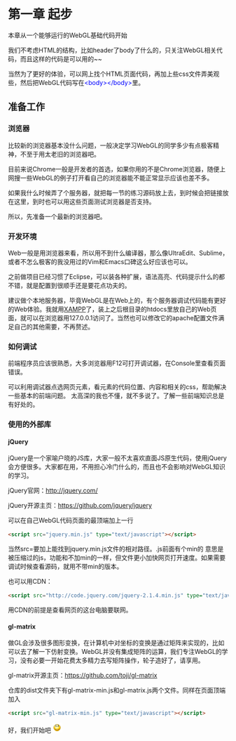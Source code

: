 # 第一章 起步
本章从一个能够运行的WebGL基础代码开始

我们不考虑HTML的结构，比如header了body了什么的，只关注WebGL相关代码，而且这样的代码是可以用的~~

当然为了更好的体验，可以网上找个HTML页面代码，再加上些css文件弄美观些，然后把WebGL代码写在<span style="color:#0000ff;">&lt;body&gt;&lt;/body&gt;</span>里。
## **准备工作**
### 浏览器
比较新的浏览器基本没什么问题，一般决定学习WebGL的同学多少有点极客精神，不至于用太老旧的浏览器吧。

目前来说Chrome一般是开发者的首选，如果你用的不是Chrome浏览器，随便上网搜一些WebGL的例子打开看自己的浏览器能不能正常显示应该也差不多。

如果我什么时候弄了个服务器，就把每一节的练习源码放上去，到时候会把链接放在这里，到时也可以用这些页面测试浏览器是否支持。

所以，先准备一个最新的浏览器吧。
### 开发环境
Web一般是用浏览器来看，所以用不到什么编译器，那么像UltraEdit、Sublime，或者不怎么极客的我没用过的Vim和Emacs口碑这么好应该也可以。

之前做项目已经习惯了Eclipse，可以装各种扩展，语法高亮、代码提示什么的都不错，就是配置到很顺手还是要花点功夫的。

建议做个本地服务器，毕竟WebGL是在Web上的，有个服务器调试代码能有更好的Web体验。我就用[XAMPP](www.apachefriends.org)了，装上之后根目录的htdocs里放自己的Web页面，就可以在浏览器用127.0.0.1访问了。当然也可以修改它的apache配置文件满足自己的其他需要，不再赘述。
### 如何调试

前端程序员应该很熟悉，大多浏览器用F12可打开调试器，在Console里查看页面错误。

可以利用调试器点选网页元素，看元素的代码位置、内容和相关的css，帮助解决一些基本的前端问题。
太高深的我也不懂，就不多说了。了解一些前端知识总是有好处的。
### 使用的外部库

#### jQuery

jQuery是一个家喻户晓的JS库，大家一般不太喜欢直面JS原生代码，使用jQuery会方便很多。大家都在用，不用担心冷门什么的，而且也不会影响对WebGL知识的学习。

jQuery官网：http://jquery.com/

jQuery开源主页：https://github.com/jquery/jquery

可以在自己WebGL代码页面的最顶端加上一行
```html
<script src="jquery.min.js" type="text/javascript"></script>
```
当然src=要加上能找到jquery.min.js文件的相对路径。.js前面有个min的 意思是被压缩过的js，功能和不加min的一样，但文件更小加快网页打开速度。如果需要调试时候查看源码，就用不带min的版本。

也可以用CDN：
```html
<script src="http://code.jquery.com/jquery-2.1.4.min.js" type="text/javascript"></script>
```
用CDN的前提是查看网页的这台电脑要联网。
#### gl-matrix
做GL会涉及很多图形变换，在计算机中对坐标的变换是通过矩阵来实现的，比如可以去了解一下仿射变换。WebGL并没有集成矩阵的运算，我们专注WebGL的学习，没有必要一开始花费太多精力去写矩阵操作，轮子造好了，请享用。

gl-matrix开源主页：https://github.com/toji/gl-matrix

仓库的dist文件夹下有gl-matrix-min.js和gl-matrix.js两个文件。同样在页面顶端加入
```html
<script src="gl-matrix-min.js" type="text/javascript"></script>
```

好，我们开始吧 ![](../image/general/lovelysmile.png)
